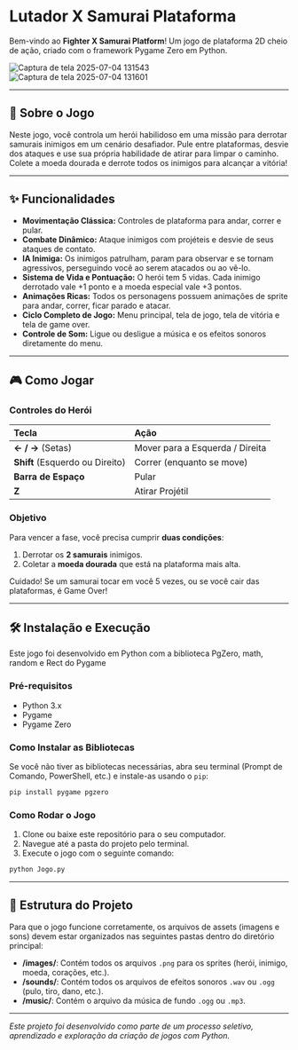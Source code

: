 # Lutador X Samurai Plataforma

Bem-vindo ao **Fighter X Samurai Platform**! Um jogo de plataforma 2D cheio de ação, criado com o framework Pygame Zero em Python.

![Captura de tela 2025-07-04 131543](https://github.com/user-attachments/assets/bd4f7708-c02a-43b7-b62e-cea829d23a3e)
![Captura de tela 2025-07-04 131601](https://github.com/user-attachments/assets/be79c902-0f25-4bcb-b114-11a51c69564c)

---

## 📜 Sobre o Jogo

Neste jogo, você controla um herói habilidoso em uma missão para derrotar samurais inimigos em um cenário desafiador. Pule entre plataformas, desvie dos ataques e use sua própria habilidade de atirar para limpar o caminho. Colete a moeda dourada e derrote todos os inimigos para alcançar a vitória!

---

## ✨ Funcionalidades

* **Movimentação Clássica:** Controles de plataforma para andar, correr e pular.
* **Combate Dinâmico:** Ataque inimigos com projéteis e desvie de seus ataques de contato.
* **IA Inimiga:** Os inimigos patrulham, param para observar e se tornam agressivos, perseguindo você ao serem atacados ou ao vê-lo.
* **Sistema de Vida e Pontuação:** O herói tem 5 vidas. Cada inimigo derrotado vale +1 ponto e a moeda especial vale +3 pontos.
* **Animações Ricas:** Todos os personagens possuem animações de sprite para andar, correr, ficar parado e atacar.
* **Ciclo Completo de Jogo:** Menu principal, tela de jogo, tela de vitória e tela de game over.
* **Controle de Som:** Ligue ou desligue a música e os efeitos sonoros diretamente do menu.

---

## 🎮 Como Jogar

### Controles do Herói

| Tecla | Ação |
| :--- | :--- |
| **← / →** (Setas) | Mover para a Esquerda / Direita |
| **Shift** (Esquerdo ou Direito) | Correr (enquanto se move) |
| **Barra de Espaço** | Pular |
| **Z** | Atirar Projétil |

### Objetivo

Para vencer a fase, você precisa cumprir **duas condições**:
1.  Derrotar os **2 samurais** inimigos.
2.  Coletar a **moeda dourada** que está na plataforma mais alta.

Cuidado! Se um samurai tocar em você 5 vezes, ou se você cair das plataformas, é Game Over!

---

## 🛠️ Instalação e Execução

Este jogo foi desenvolvido em Python com a biblioteca PgZero, math, random e Rect do Pygame

### Pré-requisitos

-   Python 3.x
-   Pygame
-   Pygame Zero

### Como Instalar as Bibliotecas

Se você não tiver as bibliotecas necessárias, abra seu terminal (Prompt de Comando, PowerShell, etc.) e instale-as usando o `pip`:

```bash
pip install pygame pgzero
```

### Como Rodar o Jogo

1.  Clone ou baixe este repositório para o seu computador.
2.  Navegue até a pasta do projeto pelo terminal.
3.  Execute o jogo com o seguinte comando:

```bash
python Jogo.py
```

---

## 📁 Estrutura do Projeto

Para que o jogo funcione corretamente, os arquivos de assets (imagens e sons) devem estar organizados nas seguintes pastas dentro do diretório principal:

-   **/images/**: Contém todos os arquivos `.png` para os sprites (herói, inimigo, moeda, corações, etc.).
-   **/sounds/**: Contém todos os arquivos de efeitos sonoros `.wav` ou `.ogg` (pulo, tiro, dano, etc.).
-   **/music/**: Contém o arquivo da música de fundo `.ogg` ou `.mp3`.

---
*Este projeto foi desenvolvido como parte de um processo seletivo, aprendizado e exploração da criação de jogos com Python.*
